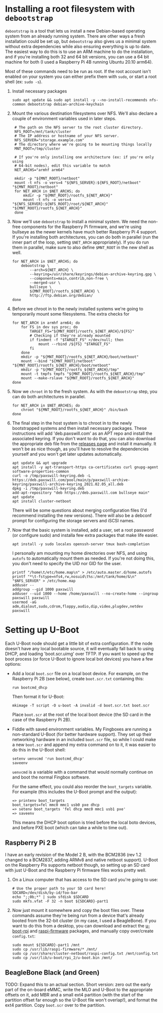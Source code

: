 # Installing a root filesystem with `debootstrap`

`debootstrap` is a tool that lets us install a new Debian-based operating
system from an already running system. There are other ways a fresh installation
could be set up, but `debootstrap` also gives us a minimal system without extra
dependencies while also ensuring everything is up to date. The easiest way to do
this is to use an ARM machine to do the installation, and if you're installing
both 32 and 64 bit versions, you can use a 64 bit machine for both (I used a
Raspberry Pi 4B running Ubuntu 20.10 arm64).

Most of these commands need to be run as root. If the root account isn't enabled
on your system you can either prefix them with `sudo`, or start a root shell (ex: `sudo -s`).

1. Install necessary packages
    ```shell
    sudo apt update && sudo apt install -y --no-install-recommends nfs-common debootstrap debian-archive-keychain
    ```

1. Mount the various destination filesystems over NFS. We'll also declare a
   couple of environment variables used in later steps.
   ```shell
    # The path on the NFS server to the root cluster directory.
    NFS_ROOT=/mnt/tank/cluster
    # The IP address or hostname of your NFS server.
    NFS_SERVER="storage.example.com"
    # The directory where we're going to be mounting things locally
    MNT_ROOT=/tmp/cluster

    # If you're only installing one architecture (ex: if you're only using 
    # 64-bit nodes), edit this variable to match
    NET_ARCHS="armhf arm64"

    mkdir -p "${MNT_ROOT}/netboot"
    mount -t nfs -o vers=4 "${NFS_SERVER}:${NFS_ROOT}/netboot" "${MNT_ROOT}/netboot"
    for NET_ARCH in $NET_ARCHS; do
        mkdir -p "${MNT_ROOT}/rootfs_${NET_ARCH}"
        mount -t nfs -o vers=4 "${NFS_SERVER}:${NFS_ROOT}/root/${NET_ARCH}" "${MNT_ROOT}/rootfs_${NET_ARCH}"
    done
   ``` 

1. Now we'll use `debootstrap` to install a minimal system. We need the non-free
   components for the Raspberry Pi firmware, and we're using bullseye as the
   newer kernels have much better Raspberry Pi 4 support. If you're installing
   both architectures, you can do both in parallel (run the inner part of the
   loop, setting `$NET_ARCH` appropriately). If you do run them in parallel,
   make sure to also define `$MNT_ROOT` in the new shell as well.

    ```shell
    for NET_ARCH in $NET_ARCHS; do
        debootstrap \
            --arch=${NET_ARCH} \
            --keyring=/usr/share/keyrings/debian-archive-keyring.gpg \
            --components=main,contrib,non-free \
            --merged-usr \
            bullseye \
            ${MNT_ROOT}/rootfs_${NET_ARCH} \
            http://ftp.debian.org/debian/
    done
    ```

1. Before we chroot in to the newly installed systems we're going to temporarily
   mount some filesystems. The extra checks for 

    ```shell
    for NET_ARCH in armhf arm64; do
        for FS in dev sys proc; do
            TARGET_FS="${MNT_ROOT}/rootfs_${NET_ARCH}/${FS}"
            # Checking if they're already mounted
            if findmnt -f "$TARGET_FS" >/dev/null; then
                mount --rbind /${FS} "$TARGET_FS"
            fi
        done
        mkdir -p "${MNT_ROOT}/rootfs_${NET_ARCH}/boot/netboot"
        mount --bind "${MNT_ROOT}/netboot" "${MNT_ROOT}/rootfs_${NET_ARCH}/boot/netboot"
        mkdir -p "${MNT_ROOT}/rootfs_${NET_ARCH}/tmp"
        mount -t tmpfs tmpfs "${MNT_ROOT}/rootfs_${NET_ARCH}/tmp"
        mount --make-rslave "${MNT_ROOT}/rootfs_${NET_ARCH}"
    done
    ```

1. Now we `chroot` in to the fresh system. As with the `debootstrap` step, you
   can do both architectures in parallel.
    ```shell
    for NET_ARCH in $NET_ARCHES; do
        chroot "${MNT_ROOT}/rootfs_${NET_ARCH}" /bin/bash
    done
    ```

1. The final step in the host system is to chroot in to the newly bootstrapped
   systems and then install necessary packages. These instructions will add
   'deb.paxswill.com' as an APT repo and install the associated keyring. If you
   don't want to do that, you can also download the appropriate deb file from
   the [releases page](https://github.com/paxswill/cluster-netboot/releases) and
   install it manually. It won't be as nice though, as you'll have to resolve
   the dependencies yourself and you won't get later updates automatically.

    ```shell
    apt update && apt upgrade
    apt install -y apt-transport-https ca-certificates curl gnupg-agent software-properties-common
    curl -o /tmp/paxswill-keyring.deb -L https://deb.paxswill.com/pool/main/p/paxswill-archive-keyring/paxswill-archive-keyring_2021.02.05_all.deb
    dpkg -i /tmp/paxswill-keyring.deb
    add-apt-repository "deb https://deb.paxswill.com bullseye main"
    apt update
    apt install cluster-netboot
    ```

   There will be some questions about merging configuration files (I'd recommend
   installing the new versions). There will also be a debconf prompt for configuring the storage servers and iSCSI names.

1. Now that the basic system is installed, add a user, set a root password (or
   configure sudo) and installa few extra packages that make life easier.

    ```shell
    apt install -y sudo locales openssh-server tmux bash-completion
    ```

   I personally am mounting my home directories over NFS, and using `autofs` to
   automatically mount them as needed. If you're not doing this, you don't need
   to specify the UID nor GID for the user.
    ```shell
    printf "/home\t/etc/home.map\n" > /etc/auto.master.d/home.autofs
    printf "*\t-fstype=nfs4,rw,nosuid\t%s:/mnt/tank/home/&\n" "$NFS_SERVER" > /etc/home.map
    adduser --
    addgroup --gid 1000 paxswill
    adduser --uid 1000 --home /home/paxswill --no-create-home --ingroup paxswill paxswill
    usermod -aG adm,dialout,sudo,cdrom,floppy,audio,dip,video,plugdev,netdev paxswill
    ```

# Setting up U-Boot

Each U-Boot node should get a little bit of extra configuration. If the node
doesn't have any local bootable source, it will eventually fall back to using
DHCP, and loading 'boot.scr.uimg' over TFTP. If you want to speed up the boot
process (or force U-Boot to ignore local bot devices) you have a few options:

* Add a local `boot.scr` file on a local boot device. For example, on the
  Raspberry Pi 2B (see below), create `boot.scr.txt` containing this:
  ```
  run bootcmd_dhcp
  ```
  Then format it for U-Boot:
  ```shell
  mkimage -T script -O u-boot -A invalid -d boot.scr.txt boot.scr
  ```
  Place `boot.scr` at the root of the local boot device (the SD card in the case
  of the Raspberry Pi 2B).

* Fiddle with saved environment variables. My Fingboxes are running a
  non-standard U-Boot (for better hardware support). They set up their
  networking hardware in an included `boot.scr` file, so while I could make a
  new `boot.scr` and append my extra command on to it, it was easier to do this
  in the U-Boot shell:
  ```shell
  setenv uenvcmd 'run bootcmd_dhcp'
  saveenv
  ```
  `uenvcmd` is a variable with a command that would normally continue on and
  boot the normal Fingbox software.

  For the same effect, you could also reorder the `boot_targets` variable. For
  example (this includes the U-Boot prompt and the output):
  ```
  => printenv boot_targets
  boot_targets=fel mmc0 mmc1 usb0 pxe dhcp
  => setenv boot_targets 'fel dhcp mmc0 mmc1 usb1 pxe'
  => saveenv
  ```
  This means the DHCP boot option is tried before the local boto devices, and
  before PXE boot (which can take a while to time out).

## Raspberry Pi 2 B

I have an early revision of the Model 2 B, with the BCM2836 (rev 1.2 changed to
a BCM2837, adding ARMv8 and native netboot support). U-Boot on the Raspberry Pis
supports netboot though, so setting up an SD card with just U-Boot and the
Raspberry Pi firmware files works pretty well.

1. On a Linux computer that has access to the SD card you're going to use:
    ```shell
    # Use the proper path to your SD card here!
    SDCARD=/dev/disk/by-id/foo-bar
    echo ";;0b;*" | sudo sfdisk $SDCARD
    sudo mkfs.vfat -F 32 -n boot ${SDCARD}-part1
    ```

1. Now just mount it somewhere and copy the boot files over. These commands
   assume they're being run from a device that's already booted from the 32-bit
   cluster (in my case, I used a BeagleBone). If you want to do this from a
   desktop, you can download and extract the
   [u-boot-rpi](https://packages.debian.org/bullseye/u-boot-rpi) and
   [raspi-firmware](https://packages.debian.org/bullseye/raspi-firmware)
   packages, and manually copy over/create `config.txt`:

    ```shell
    sudo mount ${SDCARD}-part1 /mnt
    sudo cp /usr/lib/raspi-firmware/* /mnt/
    sudo cp /usr/share/cluster-netboot/raspi-config.txt /mnt/config.txt
    sudo cp /usr/lib/u-boot/rpi_2/u-boot.bin /mnt/
    ```

## BeagleBone Black (and Green)

TODO: Expand this to an actual section. Short version: zero out the early part
of the on-board eMMC, write the MLO and U-Boot to the appropriate offsets on it,
add MBR and a small ext4 partition (with the start of the partition offset far
enough so the U-Boot file won't overlap!), and format the ext4 partition. Copy
`boot.scr` over to the partition.